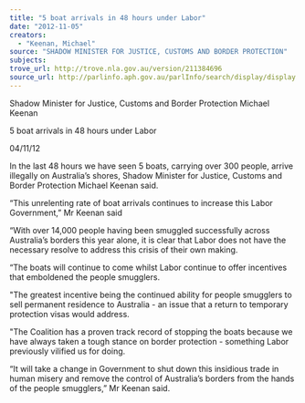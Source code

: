 ```yaml
---
title: "5 boat arrivals in 48 hours under Labor"
date: "2012-11-05"
creators:
  - "Keenan, Michael"
source: "SHADOW MINISTER FOR JUSTICE, CUSTOMS AND BORDER PROTECTION"
subjects:
trove_url: http://trove.nla.gov.au/version/211384696
source_url: http://parlinfo.aph.gov.au/parlInfo/search/display/display.w3p;query=Id%3A%22media/pressrel/2025910%22
---
```


 Shadow Minister for Justice, Customs and Border Protection Michael Keenan 

 5 boat arrivals in 48 hours under Labor 

 04/11/12 

 In the last 48 hours we have seen 5 boats, carrying over 300 people, arrive illegally on Australia’s  shores, Shadow Minister for Justice, Customs and Border Protection Michael Keenan said. 

 “This unrelenting rate of boat arrivals continues to increase this Labor Government,” Mr Keenan said 

 “With over 14,000 people having been smuggled successfully across Australia’s borders this year  alone, it is clear that Labor does not have the necessary resolve to address this crisis of their own  making. 

 “The boats will continue to come whilst Labor continue to offer incentives that emboldened the  people smugglers. 

 "The greatest incentive being the continued ability for people smugglers to sell permanent residence  to Australia - an issue that a return to temporary protection visas would address. 

 "The Coalition has a proven track record of stopping the boats because we have always taken a  tough stance on border protection - something Labor previously vilified us for doing. 

 “It will take a change in Government to shut down this insidious trade in human misery and remove  the control of Australia’s borders from the hands of the people smugglers,” Mr Keenan said. 

 

